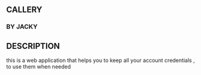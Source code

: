 ## CALLERY
### BY **JACKY**
## DESCRIPTION
this is a web application that helps you to keep all your account credentials , to use them when needed


